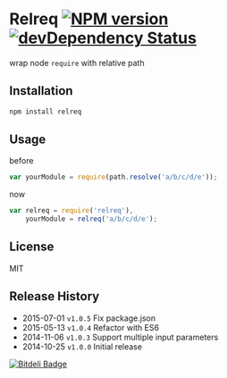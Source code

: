 # Relreq [![NPM version](https://badge.fury.io/js/relreq.svg)](http://badge.fury.io/js/relreq) [![devDependency Status](https://david-dm.org/LeoAJ/relreq/dev-status.svg)](https://david-dm.org/LeoAJ/relreq#info=devDependencies)

wrap node `require` with relative path

## Installation

```js
npm install relreq
```

## Usage

before

```js
var yourModule = require(path.resolve('a/b/c/d/e'));
```

now

```js
var relreq = require('relreq'),
    yourModule = relreq('a/b/c/d/e');
```

## License
MIT

## Release History

* 2015-07-01 `v1.0.5` Fix package.json
* 2015-05-13 `v1.0.4` Refactor with ES6
* 2014-11-06 `v1.0.3` Support multiple input parameters
* 2014-10-25 `v1.0.0` Initial release

[![Bitdeli Badge](https://d2weczhvl823v0.cloudfront.net/LeoAJ/relreq/trend.png)](https://bitdeli.com/free "Bitdeli Badge")
